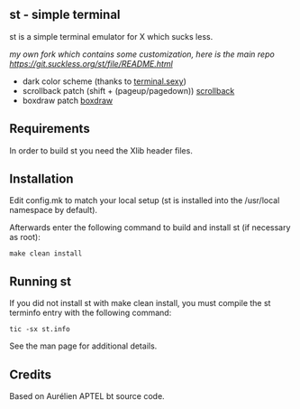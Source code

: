 st - simple terminal
--------------------
st is a simple terminal emulator for X which sucks less.

*my own fork which contains some customization, here is the main repo https://git.suckless.org/st/file/README.html*
+ dark color scheme (thanks to [terminal.sexy](https://github.com/stayradiated/terminal.sexy))
+ scrollback patch (shift + (pageup/pagedown)) [scrollback](https://st.suckless.org/patches/scrollback/)
+ boxdraw patch [boxdraw](https://st.suckless.org/patches/boxdraw/)


Requirements
------------
In order to build st you need the Xlib header files.


Installation
------------
Edit config.mk to match your local setup (st is installed into
the /usr/local namespace by default).

Afterwards enter the following command to build and install st (if
necessary as root):

    make clean install


Running st
----------
If you did not install st with make clean install, you must compile
the st terminfo entry with the following command:

    tic -sx st.info

See the man page for additional details.

Credits
-------
Based on Aurélien APTEL <aurelien dot aptel at gmail dot com> bt source code.

